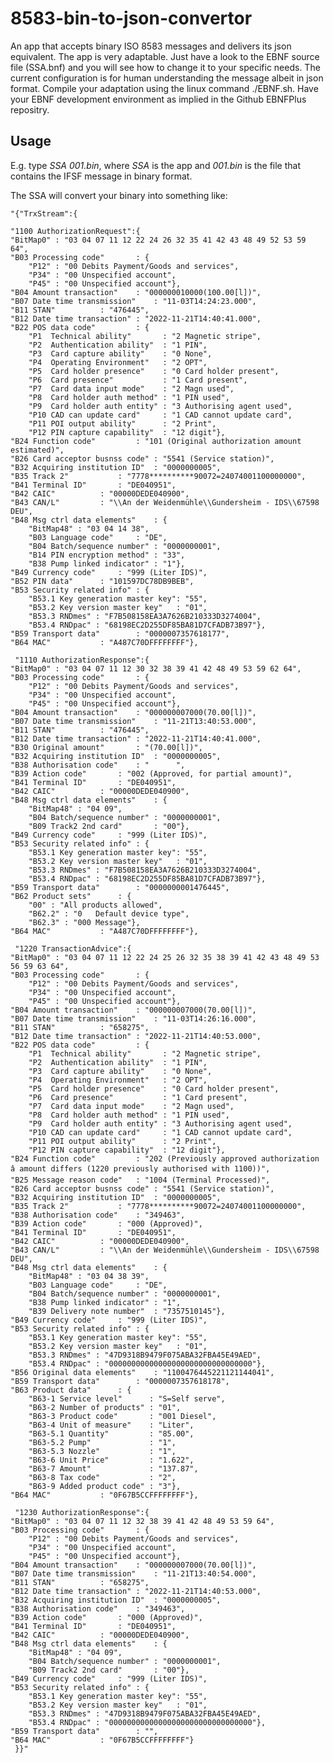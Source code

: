 # 8583-bin-to-json-convertor
An app that accepts binary ISO 8583 messages and delivers its json equivalent.
The app is very adaptable. Just have a look to the EBNF source file (SSA.bnf) and you will see how to change it to your specific needs.
The current configuration is for human understanding the message albeit in json format.
Compile your adaptation using the linux command ./EBNF.sh. Have your EBNF development environment as implied in the Github EBNFPlus repositry.

## Usage
E.g. type *SSA 001.bin*, where *SSA* is the app and *001.bin* is the file that contains the IFSF message in binary format.

The SSA will convert your binary into something like:

    "{"TrxStream":{
    
    "1100 AuthorizationRequest":{
	"BitMap0" : "03 04 07 11 12 22 24 26 32 35 41 42 43 48 49 52 53 59 64",
	"B03 Processing code"		: {
		"P12" : "00 Debits Payment/Goods and services",
		"P34" : "00 Unspecified account",
		"P45" : "00 Unspecified account"},
	"B04 Amount transaction"	: "000000010000(100.00[l])",
	"B07 Date time transmission"	: "11-03T14:24:23.000",
	"B11 STAN"			: "476445",
	"B12 Date time transaction"	: "2022-11-21T14:40:41.000",
	"B22 POS data code" 		: {
		"P1  Technical ability"       : "2 Magnetic stripe",
		"P2  Authentication ability"  : "1 PIN",
		"P3  Card capture ability"    : "0 None",
		"P4  Operating Environment"   : "2 OPT",
		"P5  Card holder presence"    : "0 Card holder present",
		"P6  Card presence"           : "1 Card present",
		"P7  Card data input mode"    : "2 Magn used",
		"P8  Card holder auth method" : "1 PIN used",
		"P9  Card holder auth entity" : "3 Authorising agent used",
		"P10 CAD can update card"     : "1 CAD cannot update card",
		"P11 POI output ability"      : "2 Print",
		"P12 PIN capture capability"  : "12 digit"},
	"B24 Function code" 		: "101 (Original authorization amount estimated)",
	"B26 Card acceptor busnss code" : "5541 (Service station)",
	"B32 Acquiring institution ID"	: "0000000005",
	"B35 Track 2"			: "7778**********90072=24074001100000000",
	"B41 Terminal ID"		: "DE040951",
	"B42 CAIC"			: "00000DEDE040900",
	"B43 CAN/L"			: "\\An der Weidenmühle\\Gundersheim - IDS\\67598        DEU",
	"B48 Msg ctrl data elements"	: {
		"BitMap48" : "03 04 14 38",
		"B03 Language code"		: "DE",
		"B04 Batch/sequence number"	: "0000000001",
		"B14 PIN encryption method"	: "33",
		"B38 Pump linked indicator"	: "1"},
	"B49 Currency code"		: "999 (Liter IDS)",
	"B52 PIN data"		: "101597DC78DB9BEB",
	"B53 Security related info"	: {
		"B53.1 Key generation master key": "55",
		"B53.2 Key version master key"   : "01",
		"B53.3 RNDmes" : "F7B508158EA3A7626B210333D3274004",
		"B53.4 RNDpac" : "68198EC2D255DF85BA81D7CFADB73B97"},
	"B59 Transport data"		: "0000007357618177",
	"B64 MAC"			: "A487C70DFFFFFFFF"},

     "1110 AuthorizationResponse":{
	"BitMap0" : "03 04 07 11 12 30 32 38 39 41 42 48 49 53 59 62 64",
	"B03 Processing code"		: {
		"P12" : "00 Debits Payment/Goods and services",
		"P34" : "00 Unspecified account",
		"P45" : "00 Unspecified account"},
	"B04 Amount transaction"	: "000000007000(70.00[l])",
	"B07 Date time transmission"	: "11-21T13:40:53.000",
	"B11 STAN"			: "476445",
	"B12 Date time transaction"	: "2022-11-21T14:40:41.000",
	"B30 Original amount"		: "(70.00[l])",
	"B32 Acquiring institution ID"	: "0000000005",
	"B38 Authorisation code"	: "      ",
	"B39 Action code"		: "002 (Approved, for partial amount)",
	"B41 Terminal ID"		: "DE040951",
	"B42 CAIC"			: "00000DEDE040900",
	"B48 Msg ctrl data elements"	: {
		"BitMap48" : "04 09",
		"B04 Batch/sequence number"	: "0000000001",
		"B09 Track2 2nd card"		: "00"},
	"B49 Currency code"		: "999 (Liter IDS)",
	"B53 Security related info"	: {
		"B53.1 Key generation master key": "55",
		"B53.2 Key version master key"   : "01",
		"B53.3 RNDmes" : "F7B508158EA3A7626B210333D3274004",
		"B53.4 RNDpac" : "68198EC2D255DF85BA81D7CFADB73B97"},
	"B59 Transport data"		: "0000000001476445",
	"B62 Product sets"		: {
		"00" : "All products allowed",
		"B62.2" : "0   Default device type",
		"B62.3" : "000 Message"},
	"B64 MAC"			: "A487C70DFFFFFFFF"},

     "1220 TransactionAdvice":{
	"BitMap0" : "03 04 07 11 12 22 24 25 26 32 35 38 39 41 42 43 48 49 53 56 59 63 64",
	"B03 Processing code"		: {
		"P12" : "00 Debits Payment/Goods and services",
		"P34" : "00 Unspecified account",
		"P45" : "00 Unspecified account"},
	"B04 Amount transaction"	: "000000007000(70.00[l])",
	"B07 Date time transmission"	: "11-03T14:26:16.000",
	"B11 STAN"			: "658275",
	"B12 Date time transaction"	: "2022-11-21T14:40:53.000",
	"B22 POS data code" 		: {
		"P1  Technical ability"       : "2 Magnetic stripe",
		"P2  Authentication ability"  : "1 PIN",
		"P3  Card capture ability"    : "0 None",
		"P4  Operating Environment"   : "2 OPT",
		"P5  Card holder presence"    : "0 Card holder present",
		"P6  Card presence"           : "1 Card present",
		"P7  Card data input mode"    : "2 Magn used",
		"P8  Card holder auth method" : "1 PIN used",
		"P9  Card holder auth entity" : "3 Authorising agent used",
		"P10 CAD can update card"     : "1 CAD cannot update card",
		"P11 POI output ability"      : "2 Print",
		"P12 PIN capture capability"  : "12 digit"},
	"B24 Function code" 		: "202 (Previously approved authorization â amount differs (1220 previously authorised with 1100))",
	"B25 Message reason code"	: "1004 (Terminal Processed)",
	"B26 Card acceptor busnss code" : "5541 (Service station)",
	"B32 Acquiring institution ID"	: "0000000005",
	"B35 Track 2"			: "7778**********90072=24074001100000000",
	"B38 Authorisation code"	: "349463",
	"B39 Action code"		: "000 (Approved)",
	"B41 Terminal ID"		: "DE040951",
	"B42 CAIC"			: "00000DEDE040900",
	"B43 CAN/L"			: "\\An der Weidenmühle\\Gundersheim - IDS\\67598        DEU",
	"B48 Msg ctrl data elements"	: {
		"BitMap48" : "03 04 38 39",
		"B03 Language code"		: "DE",
		"B04 Batch/sequence number"	: "0000000001",
		"B38 Pump linked indicator"	: "1",
		"B39 Delivery note number"	: "7357510145"},
	"B49 Currency code"		: "999 (Liter IDS)",
	"B53 Security related info"	: {
		"B53.1 Key generation master key": "55",
		"B53.2 Key version master key"   : "01",
		"B53.3 RNDmes" : "47D9318B9479F075ABA32FBA45E49AED",
		"B53.4 RNDpac" : "00000000000000000000000000000000"},
	"B56 Original data elements"	: "1100476445221121144041",
	"B59 Transport data"		: "0000007357618178",
	"B63 Product data"		: {
		"B63-1 Service level"      : "S=Self serve",
		"B63-2 Number of products" : "01",
		"B63-3 Product code"       : "001 Diesel",
		"B63-4 Unit of measure"    : "Liter",
		"B63-5.1 Quantity"         : "85.00",
		"B63-5.2 Pump"             : "1",
		"B63-5.3 Nozzle"           : "1",
		"B63-6 Unit Price"         : "1.622",
		"B63-7 Amount"             : "137.87",
		"B63-8 Tax code"           : "2",
		"B63-9 Added product code" : "3"},
	"B64 MAC"			: "0F67B5CCFFFFFFFF"},

     "1230 AuthorizationResponse":{
	"BitMap0" : "03 04 07 11 12 32 38 39 41 42 48 49 53 59 64",
	"B03 Processing code"		: {
		"P12" : "00 Debits Payment/Goods and services",
		"P34" : "00 Unspecified account",
		"P45" : "00 Unspecified account"},
	"B04 Amount transaction"	: "000000007000(70.00[l])",
	"B07 Date time transmission"	: "11-21T13:40:54.000",
	"B11 STAN"			: "658275",
	"B12 Date time transaction"	: "2022-11-21T14:40:53.000",
	"B32 Acquiring institution ID"	: "0000000005",
	"B38 Authorisation code"	: "349463",
	"B39 Action code"		: "000 (Approved)",
	"B41 Terminal ID"		: "DE040951",
	"B42 CAIC"			: "00000DEDE040900",
	"B48 Msg ctrl data elements"	: {
		"BitMap48" : "04 09",
		"B04 Batch/sequence number"	: "0000000001",
		"B09 Track2 2nd card"		: "00"},
	"B49 Currency code"		: "999 (Liter IDS)",
	"B53 Security related info"	: {
		"B53.1 Key generation master key": "55",
		"B53.2 Key version master key"   : "01",
		"B53.3 RNDmes" : "47D9318B9479F075ABA32FBA45E49AED",
		"B53.4 RNDpac" : "00000000000000000000000000000000"},
	"B59 Transport data"		: "",
	"B64 MAC"			: "0F67B5CCFFFFFFFF"}
     }}"

